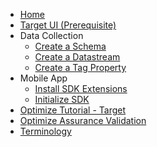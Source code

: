 <!-- docs/_sidebar.md -->

- [Home](/Tutorials/README.md)
- [Target UI (Prerequisite)](/Tutorials/setup/create-target-activity.md)
- Data Collection
    - [Create a Schema](/Tutorials/setup/create-schema.md)
    - [Create a Datastream](/Tutorials/setup/create-datastream.md)
    - [Create a Tag Property](/Tutorials/setup/create-tag-property.md)
- Mobile App
    - [Install SDK Extensions](/Tutorials/mobile-app/install-sdk-extensions.md)
    - [Initialize SDK](/Tutorials/mobile-app/init-sdk.md)
- [Optimize Tutorial - Target](/Tutorials/optimize-target-tutorial.md)
- [Optimize Assurance Validation](/Tutorials/asurance-validation.md)
- [Terminology](/Tutorials/terminology.md)
